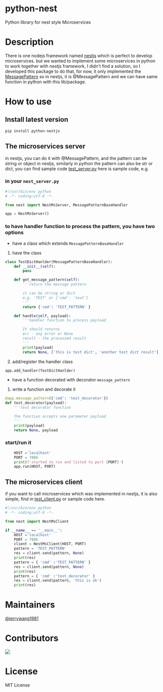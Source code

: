 # python-nest
Python library for nest style Microservices

# Description

There is one nodejs framework named [nestjs](https://nestjs.com) which is perfect to develop microservices. but we wanted to
implement some microservices in python to work together with nestjs framework, I didn't find a solution, so I developed this 
package to do that, for now, it only implemented the [MessagePattern](https://docs.nestjs.com/microservices/basics#request-response) 
so in nestjs, it is @MessagePattern and we can have same function in python with this lib/package.


# How to use

## Install latest version
```python
pip install python-nestjs
```
## The microservices server

in nestjs, you can do it with @MessagePattern, and the pattern can be string or object in nestjs, similarly
in python the pattern can also be str or dict, you can find sample code [test_server.py](test/test_server.py)
here is sample code, e.g.

### in your `nest_server.py`
```python
#!/usr/bin/env python
# -*- coding:utf-8 -*-

from nest import NestMsServer, MessagePatternBaseHandler

app = NestMsServer()

```

### to have handler function to process the pattern, you have two options
* have a class which extends `MessagePatternBaseHandler` 

1. have the class
```python
class TestDictHanlder(MessagePatternBaseHandler):
    def __init__(self):
        pass

    def get_message_pattern(self):
        '''return the message pattern

        it can be string or dict
        e.g. 'TEST' or {'cmd': 'test'}
        '''
        return {'cmd': 'TEST_PATTERN' }

    def handle(self, payload):
        '''handler function to process payload

        It should returns
        err - any error or None
        result - the processed result
        '''
        print(payload)
        return None, ['this is test dict', 'another test dict result']
```
2. add/register the handler class
```python
app.add_handler(TestDictHanlder)
```

* have a function decorated with decorator `message_pattern`
1. write a function and decorate it
```python
@app.message_pattern({'cmd': 'test_decorator'})
def test_decorator(payload):
    '''test decorator function

    the function accepts one parameter payload
    '''
    print(payload)
    return None, payload
```
### start/run it
```python
    HOST ='localhost'
    PORT = 7086
    print(f'started to run and listed to port {PORT}')
    app.run(HOST, PORT)
```

## The microservices client

if you want to call microservices which was implemented in nestjs, it is also simple, find in [test_client.py](test/test_client.py)
or sample code here.
```python
#!/usr/bin/env python
# -*- coding:utf-8 -*-

from nest import NestMsClient

if __name__ == '__main__':
    HOST ='localhost'
    PORT = 7086
    client = NestMsClient(HOST, PORT)
    pattern = 'TEST_PATTERN'
    res = client.send(pattern, None)
    print(res)
    pattern = { 'cmd' :'TEST_PATTERN' }
    res = client.send(pattern, None)
    print(res)
    pattern = { 'cmd' :'test_decorator' }
    res = client.send(pattern, 'this is ok')
    print(res)
```

# Maintainers
[@jerrywang1981](https://github.com/jerrywang1981)

# Contributors
[![](https://github.com/jerrywang1981.png?size=50)](https://github.com/jerrywang1981)

# License
MIT License
